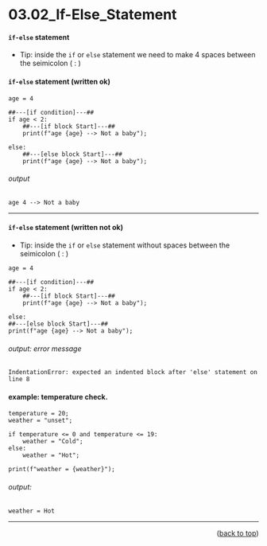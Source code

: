 <a name="topage"></a>

# 03.02_If-Else_Statement


#### `if-else` statement

* Tip: inside the `if` or `else` statement we need to make 4 spaces between the seimicolon ( : )

#### `if-else` statement (written ok)

```
age = 4

##---[if condition]---##
if age < 2:
    ##---[if block Start]---##
    print(f"age {age} --> Not a baby");

else:
    ##---[else block Start]---##
    print(f"age {age} --> Not a baby");
```

###### output
```
age 4 --> Not a baby
```

----

#### `if-else` statement (written not ok)

* Tip: inside the `if` or `else` statement without spaces between the seimicolon ( : )

```
age = 4

##---[if condition]---##
if age < 2:
    ##---[if block Start]---##
    print(f"age {age} --> Not a baby");

else:
##---[else block Start]---##
print(f"age {age} --> Not a baby");
```

###### output: error message
```
IndentationError: expected an indented block after 'else' statement on line 8
```


#### example: temperature check.

```
temperature = 20;
weather = "unset";

if temperature <= 0 and temperature <= 19:
    weather = "Cold";
else:
    weather = "Hot";

print(f"weather = {weather}");
```

###### output: 

```
weather = Hot
```

----

<p align="right">(<a href="#topage">back to top</a>)</p>
<br/>
